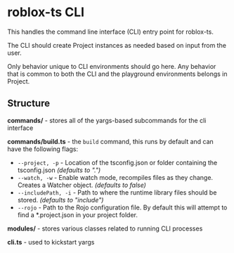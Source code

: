 # roblox-ts CLI

This handles the command line interface (CLI) entry point for roblox-ts.

The CLI should create Project instances as needed based on input from the user.

Only behavior unique to CLI environments should go here. Any behavior that is common to both the CLI and the playground environments belongs in Project.

## Structure

**commands/** - stores all of the yargs-based subcommands for the cli interface

**commands/build.ts** - the `build` command, this runs by default and can have the following flags:

-   `--project, -p` - Location of the tsconfig.json or folder containing the tsconfig.json _(defaults to ".")_
-   `--watch, -w` - Enable watch mode, recompiles files as they change. Creates a Watcher object. _(defaults to false)_
-   `--includePath, -i` - Path to where the runtime library files should be stored. _(defaults to "include")_
-   `--rojo` - Path to the Rojo configuration file. By default this will attempt to find a \*.project.json in your project folder.

**modules/** - stores various classes related to running CLI processes

**cli.ts** - used to kickstart yargs
